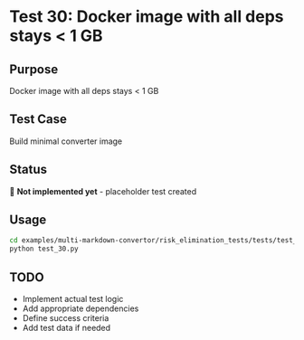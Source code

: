 # Test 30: Docker image with all deps stays < 1 GB

## Purpose
Docker image with all deps stays < 1 GB

## Test Case
Build minimal converter image

## Status
🚧 **Not implemented yet** - placeholder test created

## Usage
```bash
cd examples/multi-markdown-convertor/risk_elimination_tests/tests/test_30_docker_image_size
python test_30.py
```

## TODO
- Implement actual test logic
- Add appropriate dependencies
- Define success criteria
- Add test data if needed
